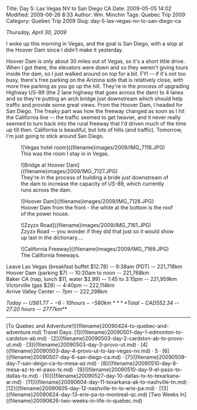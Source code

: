 Title: Day 5: Las Vegas NV to San Diego CA
Date: 2009-05-05 14:02
Modified: 2009-06-26 8:33
Author: Wm. Minchin
Tags: Quebec Trip 2009
Category: Quebec Trip 2009
Slug: day-5-las-vegas-nv-to-san-diego-ca

*Thursday, April 30, 2009*

I woke up this morning in Vegas, and the goal is San Diego, with a stop
at the Hoover Dam since I didn't make it yesterday.

<!-- read more -->

Hoover Dam is only about 30 miles out of Vegas, so it's a short little
drive. When I got there, the elevators were down and so they weren't
giving tours inside the dam, so I just walked around on top for a bit.
FYI -- if it's not too busy, there's free parking on the Arizona side
that is relatively close, with more free parking as you go up the hill.
They're in the process of upgrading Highway US-89 (the 2 lane highway
that goes across the dam) to 4 lanes and so they're putting an arch
bridge just downstream which should help traffic and provide some great
views. From the Hoover Dam, I headed for San Diego. The freaky part was
how the freeway changed as soon as I hit the California line -- the
traffic seemed to get heavier, and it never really seemed to turn back
into the rural freeway that I'd driven much of the time up till then.
California is beautiful, but lots of hills (and traffic). Tomorrow, I'm
just going to stick around San Diego.

<figure markdown=1>
![Vegas hotel room]({filename}images/2009/IMG_7118.JPG)
<figcaption markdown=1>
This
was the room I stay in in Vegas.
</figcaption>
</figure>

<figure markdown=1>
![Bridge at Hoover Dam]({filename}images/2009/IMG_7127.JPG)
<figcaption markdown=1>
They're
in the process of building a bride just downstream of the dam to
increase the capacity of US-89, which currently runs across the dam.
</figcaption>
</figure>

<figure markdown=1>
![Hoover Dam]({filename}images/2009/IMG_7128.JPG)
<figcaption markdown=1>
Hoover
Dam from the front - the white at the bottom is the roof of the power
house.
</figcaption>
</figure>

<figure markdown=1>
![Zzyzx Road]({filename}images/2009/IMG_7161.JPG)
<figcaption markdown=1>
Zzyzx
Road -- you wonder if they did that just so it would show up last in the
dictionary....
</figcaption>
</figure>

<figure markdown=1>
![California Freeway]({filename}images/2009/IMG_7169.JPG)
<figcaption markdown=1>
The California freeways.
</figcaption>
</figure>

Leave Las Vegas (breakfast buffet $12.78) -- 9:38am (PDT) -- 221,718km  
Hoover Dam (parking $7) -- 10:20am to noon -- 221,768km  
Baker CA (nap, lunch $11, water $2.99) -- 1:45 to 3:15pm -- 221,959km  
Victorville (gas $28) -- 4:40pm -- 222,114km  
Arrive Valley Center -- 7pm -- 222,298km

*Today -- US$61.77 -- 6:10 hours -- 580km*  
***Total - CAD$552.34 -- 27:20 hours -- 2777km***

---

<div class="text-center" markdown=1>
[To Quebec and Adventure!]({filename}20090424-to-quebec-and-adventure.md)  
Travel Days:
[1]({filename}20090501-day-1-edmonton-to-cardston-ab.md) ·
[2]({filename}20090503-day-2-cardston-ab-to-provo-ut.md) ·
[3]({filename}20090503-day-3-provo-ut.md) ·
[4]({filename}20090503-day-4-provo-ut-to-las-vegas-nv.md) ·
5 ·
[6]({filename}20090507-day-6-san-diego-ca.md) ·
[7]({filename}20090509-day-7-san-deigo-ca-to-mesa-az.md) ·
[8]({filename}20090510-day-8-mesa-az-to-el-paso-tx.md) ·
[9]({filename}20090510-day-9-el-paso-to-dallas-tx.md) ·
[10]({filename}20090527-day-10-dallas-tx-to-texarkana-ar.md) ·
[11]({filename}20090604-day-11-texarkana-ak-to-nashville-tn.md) ·
[12]({filename}20090605-day-12-nashville-tn-to-erie-pa.md) ·
[13]({filename}20090624-day-13-erie-pa-to-montreal-qc.md)  
[Two Weeks In]({filename}20090626-two-weeks-in-life-in-quebec.md)
</div>

